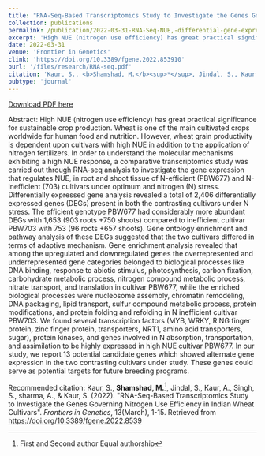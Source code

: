 ```yaml
---
title: "RNA-Seq-Based Transcriptomics Study to Investigate the Genes Governing Nitrogen Use Efficiency in Indian Wheat Cultivars"
collection: publications
permalink: /publication/2022-03-31-RNA-Seq-NUE,-differential-gene-expression
excerpt: 'High NUE (nitrogen use efficiency) has great practical significance for sustainable crop production. Wheat is one of the main cultivated crops worldwide for human food and nutrition. However, wheat grain productivity is dependent upon cultivars with high NUE in addition to the application of nitrogen fertilizers. In order to understand the molecular mechanisms exhibiting a high NUE response, a comparative transcriptomics study was carried out through RNA-seq analysis to investigate the gene expression that regulates NUE, in root and shoot tissue of N-efficient (PBW677) and N-inefficient (703) cultivars under optimum and nitrogen (N) stress. Differentially expressed gene analysis revealed a total of 2,406 differentially expressed genes (DEGs) present in both the contrasting cultivars under N stress. The efficient genotype PBW677 had considerably more abundant DEGs with 1,653 (903 roots +750 shoots) compared to inefficient cultivar PBW703 with 753 (96 roots +657 shoots). Gene ontology enrichment and pathway analysis of these DEGs suggested that the two cultivars differed in terms of adaptive mechanism. Gene enrichment analysis revealed that among the upregulated and downregulated genes the overrepresented and underrepresented gene categories belonged to biological processes like DNA binding, response to abiotic stimulus, photosynthesis, carbon fixation, carbohydrate metabolic process, nitrogen compound metabolic process, nitrate transport, and translation in cultivar PBW677, while the enriched biological processes were nucleosome assembly, chromatin remodeling, DNA packaging, lipid transport, sulfur compound metabolic process, protein modifications, and protein folding and refolding in N inefficient cultivar PBW703. We found several transcription factors (MYB, WRKY, RING finger protein, zinc finger protein, transporters, NRT1, amino acid transporters, sugar), protein kinases, and genes involved in N absorption, transportation, and assimilation to be highly expressed in high NUE cultivar PBW677. In our study, we report 13 potential candidate genes which showed alternate gene expression in the two contrasting cultivars under study. These genes could serve as potential targets for future breeding programs.'
date: 2022-03-31
venue: 'Frontier in Genetics'
clink: 'https://doi.org/10.3389/fgene.2022.853910'
purl: '/files/research/RNA-seq.pdf'
citation: 'Kaur, S., <b>Shamshad, M.</b><sup>*</sup>, Jindal, S., Kaur, A., Singh, S., sharma, A., &amp; Kaur, S. (2022). &quot;RNA-Seq-Based Transcriptomics Study to Investigate the Genes Governing Nitrogen Use Efficiency in Indian Wheat Cultivars&quot;. <i>Frontiers in Genetics</i>, 13(March), 1-15. Retrieved from https://doi.org/10.3389/fgene.2022.8539'
pubtype: 'journal'
---
```


<a href='/files/research/RNA-seq.pdf'>Download PDF here</a>

Abstract: High NUE (nitrogen use efficiency) has great practical significance for sustainable crop production. Wheat is one of the main cultivated crops worldwide for human food and nutrition. However, wheat grain productivity is dependent upon cultivars with high NUE in addition to the application of nitrogen fertilizers. In order to understand the molecular mechanisms exhibiting a high NUE response, a comparative transcriptomics study was carried out through RNA-seq analysis to investigate the gene expression that regulates NUE, in root and shoot tissue of N-efficient (PBW677) and N-inefficient (703) cultivars under optimum and nitrogen (N) stress. Differentially expressed gene analysis revealed a total of 2,406 differentially expressed genes (DEGs) present in both the contrasting cultivars under N stress. The efficient genotype PBW677 had considerably more abundant DEGs with 1,653 (903 roots +750 shoots) compared to inefficient cultivar PBW703 with 753 (96 roots +657 shoots). Gene ontology enrichment and pathway analysis of these DEGs suggested that the two cultivars differed in terms of adaptive mechanism. Gene enrichment analysis revealed that among the upregulated and downregulated genes the overrepresented and underrepresented gene categories belonged to biological processes like DNA binding, response to abiotic stimulus, photosynthesis, carbon fixation, carbohydrate metabolic process, nitrogen compound metabolic process, nitrate transport, and translation in cultivar PBW677, while the enriched biological processes were nucleosome assembly, chromatin remodeling, DNA packaging, lipid transport, sulfur compound metabolic process, protein modifications, and protein folding and refolding in N inefficient cultivar PBW703. We found several transcription factors (MYB, WRKY, RING finger protein, zinc finger protein, transporters, NRT1, amino acid transporters, sugar), protein kinases, and genes involved in N absorption, transportation, and assimilation to be highly expressed in high NUE cultivar PBW677. In our study, we report 13 potential candidate genes which showed alternate gene expression in the two contrasting cultivars under study. These genes could serve as potential targets for future breeding programs.

Recommended citation: Kaur, S., <b>Shamshad, M.</b>[^1], Jindal, S., Kaur, A., Singh, S., sharma, A., & Kaur, S. (2022). "RNA-Seq-Based Transcriptomics Study to Investigate the Genes Governing Nitrogen Use Efficiency in Indian Wheat Cultivars". <i>Frontiers in Genetics</i>, 13(March), 1-15. Retrieved from https://doi.org/10.3389/fgene.2022.8539

[^1]: First and Second author Equal authorship